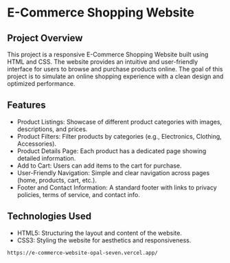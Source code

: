 # E-Commerce Shopping Website
## Project Overview

This project is a responsive E-Commerce Shopping Website built using HTML and CSS. The website provides an intuitive and user-friendly interface for users to browse and purchase products online. The goal of this project is to simulate an online shopping experience with a clean design and optimized performance.

## Features

- Product Listings: Showcase of different product categories with images, descriptions, and prices.
- Product Filters: Filter products by categories (e.g., Electronics, Clothing, Accessories).
- Product Details Page: Each product has a dedicated page showing detailed information.
- Add to Cart: Users can add items to the cart for purchase.
- User-Friendly Navigation: Simple and clear navigation across pages (home, products, cart, etc.).
- Footer and Contact Information: A standard footer with links to privacy policies, terms of service, and contact   info.

## Technologies Used

- HTML5: Structuring the layout and content of the website.
- CSS3: Styling the website for aesthetics and responsiveness.

``` bash
https://e-commerce-website-opal-seven.vercel.app/
